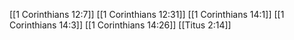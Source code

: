 [[1 Corinthians 12:7]]
[[1 Corinthians 12:31]]
[[1 Corinthians 14:1]]
[[1 Corinthians 14:3]]
[[1 Corinthians 14:26]]
[[Titus 2:14]]
